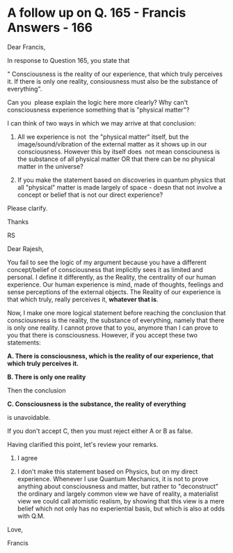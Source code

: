 # A follow up on Q. 165 - Francis Answers - 166

Dear Francis,

In response to Question 165, you state that 

" Consciousness is the reality of our experience, that which truly perceives it. If there is only one reality, consiousness must also be the substance of everything".&nbsp;

Can you&nbsp; please explain the logic here more clearly? Why can't consciousness experience something that is "physical matter"?&nbsp;

I can think of two ways in which we may arrive at that conclusion:

1) All we experience is not&nbsp; the "physical matter" itself, but the image/sound/vibration of the external matter as it shows up in our consciousness. However this by itself does&nbsp; not mean consciouness is the substance of all physical matter OR that there can be no physical matter in the universe?

2) If you make the statement based on discoveries in quantum physics that all "physical" matter is made largely of space - doesn that not involve a concept or belief that is not our direct experience?

Please clarify.

Thanks

RS

Dear Rajesh,

You fail to see the logic of my argument because you have a different concept/belief of consciousness that implicitly sees it as limited and personal. I define it differently, as the Reality, the centrality of our human experience. Our human experience is mind, made of thoughts, feelings and sense perceptions of the external objects. The Reality of our experience is that which truly, really perceives it, **whatever that is**.

Now, I make one more logical statement before reaching the conclusion that consciousness is the reality, the substance of everything, namely that there is only one reality. I cannot prove that to you, anymore than I can prove to you that there is consciousness. However, if you accept these two statements:

**A. There is consciousness, which is the reality of our experience, that which truly perceives it.**

**B. There is only one reality**

Then the conclusion

**C. Consciousness is the substance, the reality of everything**

is unavoidable.

If you don't accept C, then you must reject either A or B as false.

Having clarified this point, let's review your remarks.

1. I agree

2. I don't make this statement based on Physics, but on my direct experience. Whenever I use Quantum Mechanics, it is not to prove anything about consciousness and matter, but rather to "deconstruct" the ordinary and largely common view we have of reality, a materialist view we could call atomistic realism, by showing that this view is a mere belief which not only has no experiential basis, but which is also at odds with Q.M.&nbsp;

Love,

Francis

